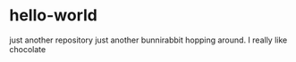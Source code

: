 # hello-world
just another repository
just another bunnirabbit hopping around. I really like chocolate
